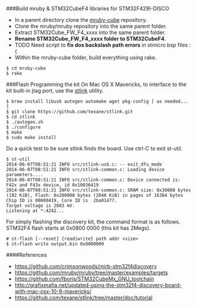###Build mruby & STM32CubeF4 libraries for STM32F429I-DISCO
- In a parent directory clone the [mruby-cube](https://github.com/teachop/mruby-cube) repository.
- Clone the mruby/mruby repository into the same parent folder.
- Extract STM32Cube_FW_F4_xxxx into the same parent folder.
- **Rename STM32Cube_FW_F4_xxxx folder to STM32CubeF4**.
- TODO Need script to **fix dos backslash path errors** in stmicro bsp files :(
- Within the mruby-cube folder, build everything using rake.
```
$ cd mruby-cube
$ rake
```

###Flash Programming the kit
On Mac OS X Mavericks, to interface to the kit built-in jtag port, use the [stlink](https://github.com/texane/stlink) utility.
```
$ brew install libusb autogen automake wget pkg-config [ as needed... ]
$ git clone https://github.com/texane/stlink.git
$ cd stlink
$ ./autogen.sh
$ ./configure
$ make
$ sudo make install
```

Do a quick test to be sure stlink finds the board.  Use ctrl-C to exit st-util.
```
$ st-util
2014-06-07T08:51:21 INFO src/stlink-usb.c: -- exit_dfu_mode
2014-06-07T08:51:21 INFO src/stlink-common.c: Loading device parameters....
2014-06-07T08:51:21 INFO src/stlink-common.c: Device connected is: F42x and F43x device, id 0x10036419
2014-06-07T08:51:21 INFO src/stlink-common.c: SRAM size: 0x30000 bytes (192 KiB), Flash: 0x200000 bytes (2048 KiB) in pages of 16384 bytes
Chip ID is 00000419, Core ID is  2ba01477.
Target voltage is 2883 mV.
Listening at *:4242...
```

For simply flashing the discovery kit, the command format is as follows.  STM32F4 flash starts at 0x0800 0000 (this kit has 2Megs).
```
# st-flash [--reset] {read|write} path addr <size>
$ st−flash write output.bin 0x8000000
```

####References
- https://github.com/crimsonwoods/mirb-stm32f4discovery
- https://github.com/mruby/mruby/tree/master/examples/targets
- https://github.com/fboris/STM32CubeMx_GNU_toolchain
- http://grafixmafia.net/updated-using-the-stm32f4-discovery-board-with-mac-osx-10-9-mavericks/
- https://github.com/texane/stlink/tree/master/doc/tutorial
